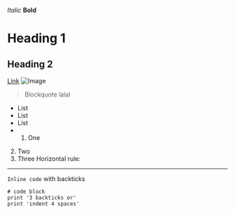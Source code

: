 *Italic*
**Bold**
# Heading 1
## Heading 2
[Link](https://www.op.gg/)
![Image](http://url/a.png)
> Blockquote
> lalal
* List
* List
* List
* 1. One
2. Two
3. Three
Horizontal rule:

---
`Inline code` with backticks
```
# code block
print '3 backticks or'
print 'indent 4 spaces'
```
